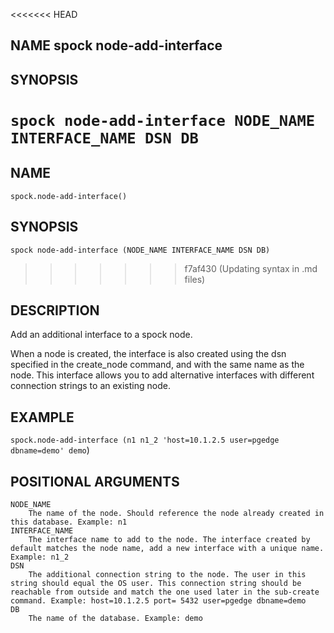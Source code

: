 <<<<<<< HEAD
## NAME spock node-add-interface

## SYNOPSIS

`spock node-add-interface NODE_NAME INTERFACE_NAME DSN DB` 
=======
## NAME

`spock.node-add-interface()`

## SYNOPSIS

`spock node-add-interface (NODE_NAME INTERFACE_NAME DSN DB)` 
>>>>>>> f7af430 (Updating syntax in .md files)

## DESCRIPTION

Add an additional interface to a spock node. 
    
When a node is created, the interface is also created using the dsn specified in the create_node command, and with the same name as the node. This interface allows you to add alternative interfaces with different connection strings to an existing node.

## EXAMPLE 

`spock.node-add-interface (n1 n1_2 'host=10.1.2.5 user=pgedge dbname=demo' demo`)

## POSITIONAL ARGUMENTS
    NODE_NAME
        The name of the node. Should reference the node already created in this database. Example: n1
    INTERFACE_NAME
        The interface name to add to the node. The interface created by default matches the node name, add a new interface with a unique name. Example: n1_2
    DSN
        The additional connection string to the node. The user in this string should equal the OS user. This connection string should be reachable from outside and match the one used later in the sub-create command. Example: host=10.1.2.5 port= 5432 user=pgedge dbname=demo
    DB
        The name of the database. Example: demo
